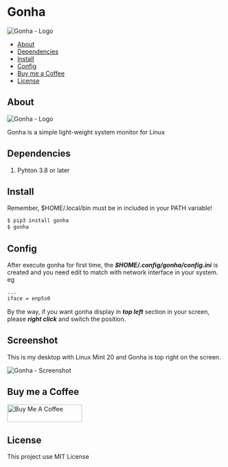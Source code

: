 # Gonha

![Gonha - Logo](https://raw.githubusercontent.com/fredcox/gonha/master/gonha/images/logo.png)

* [About](#about)
* [Dependencies](#dependencies)
* [Install](#install)
* [Config](#config)
* [Buy me a Coffee](#buy-me-a-coffee)
* [License](#license)

## About

![Gonha - Logo](https://raw.githubusercontent.com/fredcox/gonha/master/gonha/images/shot1.png)

Gonha is a simple light-weight system monitor for Linux

## Dependencies

1. Pyhton 3.8 or later

## Install

Remember, $HOME/.local/bin must be in included in your PATH variable!

```bash
$ pip3 install gonha
$ gonha
```

## Config

After execute gonha for first time, the ***$HOME/.config/gonha/config.ini*** is created and
 you need edit to match with network interface in your system. eg

```bash
...
iface = enp5s0
```
By the way, if you want gonha display in ***top left*** section in your screen, please 
***right click*** and switch the position.

## Screenshot

This is my desktop with Linux Mint 20 and Gonha is top right on the screen.

![Gonha - Screenshot](https://raw.githubusercontent.com/fredcox/gonha/master/gonha/images/gonhascreenshot.png)

## Buy me a Coffee

<a href="https://www.buymeacoffee.com/fredcox" target="_blank"><img src="https://cdn.buymeacoffee.com/buttons/default-orange.png" alt="Buy Me A Coffee" height="41" width="174"></a>


## License 

This project use MIT License